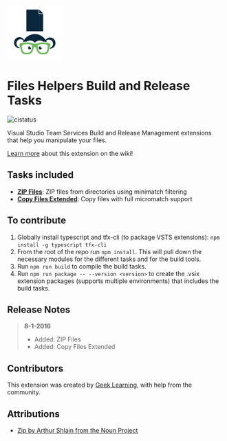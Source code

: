 ![Icon](https://github.com/geeklearningio/gl-vsts-tasks-files/blob/master/Extension/extension-icon.png)

# Files Helpers Build and Release Tasks

![cistatus](https://geeklearning.visualstudio.com/_apis/public/build/definitions/f841b266-7595-4d01-9ee1-4864cf65aa73/47/badge)

Visual Studio Team Services Build and Release Management extensions that help you manipulate your files.

[Learn more](https://github.com/geeklearningio/gl-vsts-tasks-files/wiki) about this extension on the wiki!

## Tasks included

* **[ZIP Files](https://github.com/geeklearningio/gl-vsts-tasks-files/wiki/ZIP-Files)**: ZIP files from directories using minimatch filtering
* **[Copy Files Extended](https://github.com/geeklearningio/gl-vsts-tasks-files/wiki/Copy-Files-Extended)**: Copy files with full micromatch support

## To contribute

1. Globally install typescript and tfx-cli (to package VSTS extensions): `npm install -g typescript tfx-cli`
2. From the root of the repo run `npm install`. This will pull down the necessary modules for the different tasks and for the build tools.
3. Run `npm run build` to compile the build tasks.
4. Run `npm run package -- --version <version>` to create the .vsix extension packages (supports multiple environments) that includes the build tasks.

## Release Notes

> **8-1-2016**
> - Added: ZIP Files
> - Added: Copy Files Extended

## Contributors

This extension was created by [Geek Learning](http://geeklearning.io/), with help from the community.

## Attributions

* [Zip by Arthur Shlain from the Noun Project](https://thenounproject.com/search/?q=zip&i=159827)

